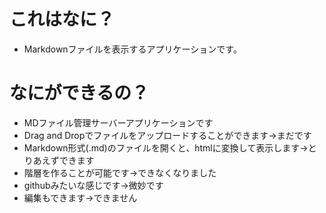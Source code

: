 # これはなに？
* Markdownファイルを表示するアプリケーションです。

# なにができるの？
* MDファイル管理サーバーアプリケーションです
* Drag and Dropでファイルをアップロードすることができます→まだです
* Markdown形式(.md)のファイルを開くと、htmlに変換して表示します→とりあえずできます
* 階層を作ることが可能です→できなくなりました
* githubみたいな感じです→微妙です
* 編集もできます→できません
